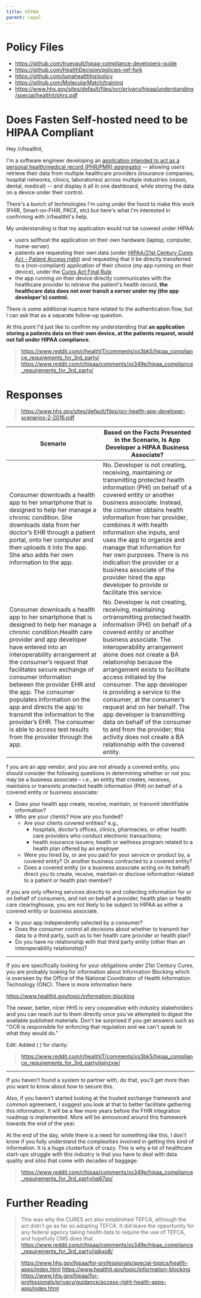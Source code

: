 ```yaml
---
title: HIPAA
parent: Legal
---
```



# Policy Files
- https://github.com/truevault/hipaa-compliance-developers-guide
- https://github.com/HealthDecision/policies-ref-fork
- https://github.com/lumahealthhq/policy
- https://github.com/MolecularMatch/training
- https://www.hhs.gov/sites/default/files/ocr/privacy/hipaa/understanding/special/healthit/phrs.pdf

# Does Fasten Self-hosted need to be HIPAA Compliant

Hey /r/healthit,

I'm a software engineer developing an [application intended to act as a personal health/medical record (PHR/PMR) aggregator](https://www.reddit.com/r/selfhosted/comments/xj9rx7/introducing_fasten_a_selfhosted_personal/) -- allowing users retrieve their data from multiple healthcare providers (insurance companies, hospital networks, clinics, laboratories) across multiple industries (vision, dental, medical) -- and display it all in one dashboard, while storing the data on a device under their control.

There's a bunch of technologies I'm using under the hood to make this work (FHIR, Smart-on-FHIR, PKCE, etc) but here's what I'm interested in confirming with /r/healthit's help.

My understanding is that my application would not be covered under HIPAA:

- users selfhost the application on their own hardware (laptop, computer, home-server)
- patients are requesting their own data (under [HIPAA/21st Century Cures Act - Patient Access right](https://www.healthit.gov/sites/default/files/2018-12/LeveragingHITtoPromotePatientAccess2.pdf)) and requesting that it be directly transferred to a (non-compliant) application of their choice (my app running on their device), under the [Cures Act Final Rule](https://www.healthit.gov/sites/default/files/page2/2020-03/TheONCCuresActFinalRule.pdf)
- the app running on their device directly communicates with the healthcare provider to retrieve the patient's health record, **the healthcare data does not ever transit a server under my (the app developer's) control.**


There is some additional nuance here related to the authentication flow, but I can ask that as a separate follow-up question.

At this point I'd just like to confirm my understanding that **an application storing a patients data on their own device, at the patients request, would not fall under HIPAA compliance.**

> https://www.reddit.com/r/healthIT/comments/xs3bk5/hipaa_compliance_requirements_for_3rd_party/
> https://www.reddit.com/r/hipaa/comments/xs349e/hipaa_compliance_requirements_for_3rd_party/


# Responses 

> https://www.hhs.gov/sites/default/files/ocr-health-app-developer-scenarios-2-2016.pdf

| Scenario | Based on the Facts Presented in the Scenario, Is App Developer a HIPAA Business Associate? |
| --- | --- |
| Consumer downloads a health app to her smartphone that is designed to help her manage a chronic condition. She downloads data from her doctor’s EHR through a patient portal, onto her computer and then uploads it into the app. She also adds her own information to the app. | No. Developer is not creating, receiving, maintaining or transmitting protected health information (PHI) on behalf of a covered entity or another business associate. Instead, the consumer obtains health information from her provider, combines it with health information she inputs, and uses the app to organize and manage that information for her own purposes. There is no indication the provider or a business associate of the provider hired the app developer to provide or facilitate this service. |
| Consumer downloads a health app to her smartphone that is designed to help her manage a chronic condition.Health care provider and app developer have entered into an interoperability arrangement at the consumer’s request that facilitates secure exchange of consumer information between the provider EHR and the app. The consumer populates information on the app and directs the app to transmit the information to the provider’s EHR. The consumer is able to access test results from the provider through the app. | No. Developer is not creating, receiving, maintaining ortransmitting protected health information (PHI) on behalf of a covered entity or another business associate. The interoperability arrangement alone does not create a BA relationship because the arrangement exists to facilitate access initiated by the consumer. The app developer is providing a service to the consumer, at the consumer’s request and on her behalf. The app developer is transmitting data on behalf of the consumer to and from the provider; this activity does not create a BA relationship with the covered entity.

f you are an app vendor, and you are not already a covered entity, you should consider the following
questions in determining whether or not you may be a business associate – i.e., an entity that creates,
receives, maintains or transmits protected health information (PHI) on behalf of a covered entity or
business associate:
- Does your health app create, receive, maintain, or transmit identifiable information?
- Who are your clients? How are you funded?
  - Are your clients covered entities? e.g.,
    - hospitals, doctor’s offices, clinics, pharmacies, or other health care providers who conduct electronic transactions;
    - health insurance issuers; health or wellness program related to a health plan offered by an employer
  - Were you hired by, or are you paid for your service or product by, a covered entity? Or another business contracted to a covered entity?
  - Does a covered entity (or a business associate acting on its behalf) direct you to create, receive, maintain or disclose information related to a patient or health plan member?

If you are only offering services directly to and collecting information for or on behalf of consumers, and
not on behalf a provider, health plan or health care clearinghouse, you are not likely to be subject to
HIPAA as either a covered entity or business associate.

- Is your app independently selected by a consumer?
- Does the consumer control all decisions about whether to transmit her data to a third party,  such as to her health care provider or health plan?
- Do you have no relationship with that third party entity (other than an interoperability relationship)?

---
If you are specifically looking for your obligations under 21st Century Cures, you are probably looking for information about Information Blocking which is overseen by the Office of the National Coordinator of Health Information Technology (ONC). There is more information here:

https://www.healthit.gov/topic/information-blocking

The newer, better, nicer HHS is very cooperative with industry stakeholders and you can reach out to them directly once you've attempted to digest the available published materials. Don't be surprised if you get answers such as "OCR is responsible for enforcing that regulation and we can't speak to what they would do."

Edit: Added ( ) for clarity.

> https://www.reddit.com/r/healthIT/comments/xs3bk5/hipaa_compliance_requirements_for_3rd_party/iqinzxw/

---

If you haven't found a system to partner with, do that, you'll get more than you want to know about how to secure this.

Also, if you haven't started looking at the trusted exchange framework and common agreement, I suggest you look at that to better facilitate gathering this information. It will be a few more years before the FHIR integration roadmap is implemented. More will be announced around this framework towards the end of the year.

At the end of the day, while there is a need for something like this, I don't know if you fully understand the complexities involved in getting this kind of information. It is a huge clusterfuck of crazy. This is why a lot of healthcare start-ups struggle with this industry is that you have to deal with data quality and silos that come with decades of baggage.

> https://www.reddit.com/r/hipaa/comments/xs349e/hipaa_compliance_requirements_for_3rd_party/iqj67sn/

# Further Reading

> This was why the CURES act also established TEFCA, although the act didn't go as far as adopting TEFCA. It did leave the opportunity for any federal agency taking health data to require the use of TEFCA, and hopefully CMS does that.
> https://www.reddit.com/r/hipaa/comments/xs349e/hipaa_compliance_requirements_for_3rd_party/iqjkxo8/

> https://www.hhs.gov/hipaa/for-professionals/special-topics/health-apps/index.html
> https://www.healthit.gov/topic/information-blocking
> https://www.hhs.gov/hipaa/for-professionals/privacy/guidance/access-right-health-apps-apis/index.html
